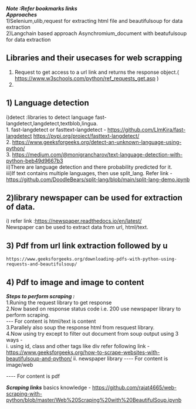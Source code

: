 ***Note :Refer bookmarks links***  <br />
***Approaches*** <br />
1)Selenium,ulib,request for extracting html file and beautifulsoup for data extraction <br />
2)Langchain based approach Asynchromium_document with beatufulsoup for data extraction <br />

## Libraries and their usecases for web scrapping <br />
1) Request to get access to a url link and returns the response object.( https://www.w3schools.com/python/ref_requests_get.asp ) <br />
2) 
## 1) Language detection <br />
   i)detect :libraries to detect language fast-langdetect,langdetect,textblob,lingua. <br />
     1. fast-langdetect or fasttext-langdetect - https://github.com/LlmKira/fast-langdetect  https://pypi.org/project/fasttext-langdetect/ <br />
     2. https://www.geeksforgeeks.org/detect-an-unknown-language-using-python/ <br />
     3. https://medium.com/@monigrancharov/text-language-detection-with-python-beb49d9667b3 <br />
   ii)There are language detection and there probability predicted for it. <br />
   iii)If text contains multiple languages, then use split_lang. Refer link - https://github.com/DoodleBears/split-lang/blob/main/split-lang-demo.ipynb
   
## 2)library newspaper can be used for extraction of data. <br />
   i) refer link :https://newspaper.readthedocs.io/en/latest/ <br />
   Newspaper can be used to extract data from url, html/text.


## 3) Pdf from url link extraction followed by u<br />
    https://www.geeksforgeeks.org/downloading-pdfs-with-python-using-requests-and-beautifulsoup/

## 4) Pdf to image and image to content


***Steps to perform scraping :*** <br />
1.Runing the request library to get response  <br />
2.Now based on response status code i.e. 200 use newspaper library to perform scraping.  <br />
--- For content is html/text is content  <br />
3.Parallely also soup the response html from resquest library.  <br />
4.Now using try except to filter out document from soup output using 3 ways -   <br />
  i. using id, class and other tags like div
     refer following link - https://www.geeksforgeeks.org/how-to-scrape-websites-with-beautifulsoup-and-python/
  ii. newspaper library
---- For content is image/web <br />


---- For content is pdf <br />


***Scraping links***
basics knowledge - https://github.com/rajat4665/web-scraping-with-python/blob/master/Web%20Scraping%20with%20BeautifulSoup.ipynb

